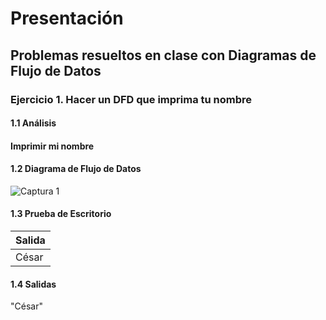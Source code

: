 #  Presentación
##  Problemas resueltos en clase con Diagramas de Flujo de Datos
###  Ejercicio 1. Hacer un DFD que imprima tu nombre
####  1.1 Análisis
####  Imprimir mi nombre
####  1.2 Diagrama de Flujo de Datos
![Captura 1](https://user-images.githubusercontent.com/113397533/190944373-62283825-ec54-404a-b7a2-9b5143e8cef4.PNG)
####  1.3 Prueba de Escritorio
| Salida  |
| ------  |
|  César  |
####  1.4 Salidas
"César"
